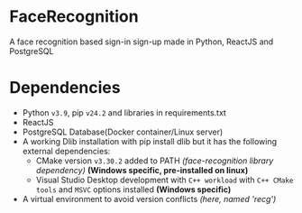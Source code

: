 # FaceRecognition
 A face recognition based sign-in sign-up made in Python, ReactJS and PostgreSQL

# Dependencies
- Python `v3.9`, pip `v24.2` and libraries in requirements.txt
- ReactJS
- PostgreSQL Database(Docker container/Linux server)
- A working Dlib installation with pip install dlib but it has the following external dependencies:
    - CMake version `v3.30.2` added to PATH *(face-recognition library dependency)* **(Windows specific, pre-installed on linux)**
    - Visual Studio Desktop development with `C++ workload` with `C++ CMake tools` and `MSVC` options installed **(Windows specific)**
- A virtual environment to avoid version conflicts *(here, named 'recg')*
